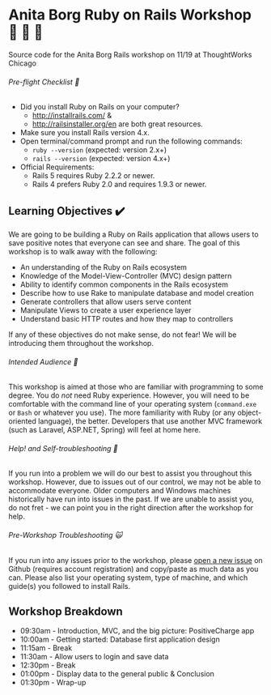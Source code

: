 # Anita Borg Ruby on Rails Workshop :gem: :monorail: :station:

Source code for the Anita Borg Rails workshop on 11/19 at ThoughtWorks Chicago

###### *Pre-flight Checklist* :rocket:
 
* Did you install Ruby on Rails on your computer? 
    - http://installrails.com/ & 
    - http://railsinstaller.org/en are both great resources.
* Make sure you install Rails version 4.x. 
* Open terminal/command prompt and run the following commands:
    - `ruby --version` (expected: version 2.x+)
    - `rails --version` (expected: version 4.x+)
* Official Requirements:
    * Rails 5 requires Ruby 2.2.2 or newer.
    * Rails 4 prefers Ruby 2.0 and requires 1.9.3 or newer.

## Learning Objectives :heavy_check_mark:

We are going to be building a Ruby on Rails application that allows users to save positive notes that everyone can see and share. 
The goal of this workshop is to walk away with the following:

- An understanding of the Ruby on Rails ecosystem
- Knowledge of the Model-View-Controller (MVC) design pattern
- Ability to identify common components in the Rails ecosystem
- Describe how to use Rake to manipulate database and model creation
- Generate controllers that allow users serve content
- Manipulate Views to create a user experience layer
- Understand basic HTTP routes and how they map to controllers

If any of these objectives do not make sense, do not fear! We will be introducing them throughout the workshop.

###### Intended Audience :book:

This workshop is aimed at those who are familiar with programming to some degree. You do _not_ need Ruby experience. However, you will need to be comfortable with the command line of your operating system (`command.exe` or `Bash` or whatever you use). The more familiarity with Ruby (or any object-oriented language), the better. Developers that use another MVC framework (such as Laravel, ASP.NET, Spring) will feel at home here.

###### Help! and Self-troubleshooting :raising_hand: 

If you run into a problem we will do our best to assist you throughout this workshop. However, due to issues out of our control, we may not be able to accommodate everyone. Older computers and Windows machines historically have run into issues in the past. If we are unable to assist you, do not fret - we can point you in the right direction after the workshop for help.

###### Pre-Workshop Troubleshooting :scream_cat:

If you run into any issues prior to the workshop, please [open a new issue](https://github.com/code-for-coffee/anitaborg-rails-workshop/issues/new) on Github (requires account registration) and copy/paste as much data as you can. Please also list your operating system, type of machine, and which guide(s) you followed to install Rails.

## Workshop Breakdown

- 09:30am - Introduction, MVC, and the big picture: PositiveCharge app
- 10:00am - Getting started: Database first application design
- 11:15am - Break
- 11:30am - Allow users to login and save data
- 12:30pm - Break
- 01:00pm - Display data to the general public & Conclusion
- 01:30pm - Wrap-up

